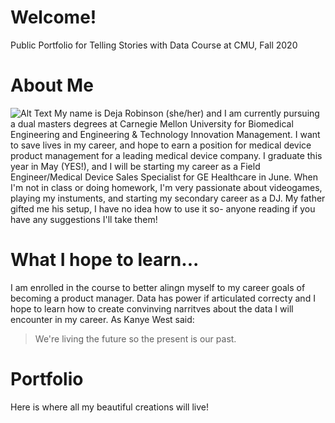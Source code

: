# Welcome!
Public Portfolio for Telling Stories with Data Course at CMU, Fall 2020

# About Me
![Alt Text](url)
My name is Deja Robinson (she/her) and I am currently pursuing a dual masters degrees at Carnegie Mellon University for Biomedical Engineering and Engineering & Technology Innovation Management. I want to save lives in my career, and hope to earn a position for medical device product management for a leading medical device company. 
I graduate this year in May (YES!), and I will be starting my career as a Field Engineer/Medical Device Sales Specialist for GE Healthcare in June. 
When I'm not in class or doing homework, I'm very passionate about videogames, playing my instuments, and starting my secondary career as a DJ. My father gifted me his setup, I have no idea how to use it so- anyone reading if you have any suggestions I'll take them!

# What I hope to learn... 
I am enrolled in the course to better alingn myself to my career goals of becoming a product manager. Data has power if articulated correcty and I hope to learn how to create convinving narritves about the data I will encounter in my career.
As Kanye West said:

> We're living the future so
> the present is our past.


# Portfolio
Here is where all my beautiful creations will live! 
